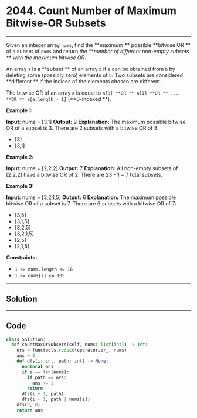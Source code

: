 # 2044. Count Number of Maximum Bitwise-OR Subsets

---

Given an integer array `nums`, find the **maximum ** possible **bitwise OR ** of a subset of `nums` and return _the **number of different non-empty subsets ** with the maximum bitwise OR_.

An array `a` is a **subset ** of an array `b` if `a` can be obtained from `b` by deleting some (possibly zero) elements of `b`. Two subsets are considered **different ** if the indices of the elements chosen are different.

The bitwise OR of an array `a` is equal to `a[0] **OR ** a[1] **OR ** ... **OR ** a[a.length - 1]` (**0-indexed **).

 

**Example 1:**


**Input:** nums = [3,1]
**Output:** 2
**Explanation:** The maximum possible bitwise OR of a subset is 3. There are 2 subsets with a bitwise OR of 3:
- [3]
- [3,1]


**Example 2:**


**Input:** nums = [2,2,2]
**Output:** 7
**Explanation:** All non-empty subsets of [2,2,2] have a bitwise OR of 2. There are 23 - 1 = 7 total subsets.


**Example 3:**


**Input:** nums = [3,2,1,5]
**Output:** 6
**Explanation:** The maximum possible bitwise OR of a subset is 7. There are 6 subsets with a bitwise OR of 7:
- [3,5]
- [3,1,5]
- [3,2,5]
- [3,2,1,5]
- [2,5]
- [2,1,5]

 

**Constraints:**

  * `1 <= nums.length <= 16`
  * `1 <= nums[i] <= 105`

---

## Solution



---

## Code
```python
class Solution:
  def countMaxOrSubsets(self, nums: list[int]) -> int:
    ors = functools.reduce(operator.or_, nums)
    ans = 0
    def dfs(i: int, path: int) -> None:
      nonlocal ans
      if i == len(nums):
        if path == ors:
          ans += 1
        return
      dfs(i + 1, path)
      dfs(i + 1, path | nums[i])
    dfs(0, 0)
    return ans
```
